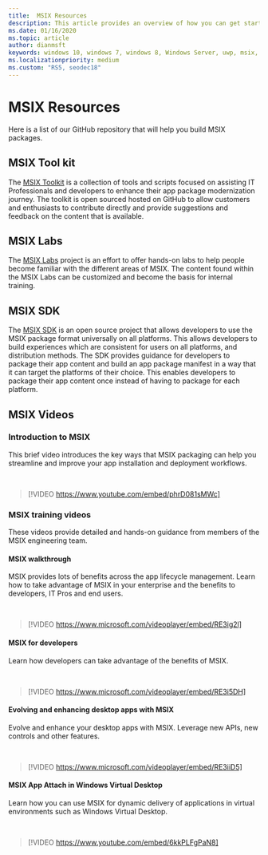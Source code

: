 ```yaml
---
title:  MSIX Resources 
description: This article provides an overview of how you can get started with using MSIX. The article will point you to our Git Hub repositories depending on your scenarios. 
ms.date: 01/16/2020
ms.topic: article
author: dianmsft
keywords: windows 10, windows 7, windows 8, Windows Server, uwp, msix, msixcore, 1709, 1703, 1607, 1511, 1507
ms.localizationpriority: medium
ms.custom: "RS5, seodec18"
---
```


# MSIX Resources 
Here is a list of our GitHub repository that will help you build MSIX packages. 

## MSIX Tool kit 
The [MSIX Toolkit](https://github.com/microsoft/MSIX-Toolkit) is a collection of tools and scripts focused on assisting IT Professionals and developers to enhance their app package modernization journey. The toolkit is open sourced hosted on GitHub to allow customers and enthusiasts to contribute directly and provide suggestions and feedback on the content that is available.

## MSIX Labs 
The [MSIX Labs](https://github.com/microsoft/MSIX-Labs) project is an effort to offer hands-on labs to help people become familiar with the different areas of MSIX. The content found within the MSIX Labs can be customized and become the basis for internal training.

## MSIX SDK 
The [MSIX SDK](https://github.com/Microsoft/msix-packaging) is an open source project that allows developers to use the MSIX package format universally on all platforms. This allows developers to build experiences which are consistent for users on all platforms, and distribution methods. The SDK provides guidance for developers to package their app content and build an app package manifest in a way that it can target the platforms of their choice. This enables developers to package their app content once instead of having to package for each platform.

## MSIX Videos

### Introduction to MSIX

This brief video introduces the key ways that MSIX packaging can help you streamline and improve your app installation and deployment workflows.

<br/>

> [!VIDEO https://www.youtube.com/embed/phrD081sMWc]

### MSIX training videos

These videos provide detailed and hands-on guidance from members of the MSIX engineering team.

#### MSIX walkthrough

MSIX provides lots of benefits across the app lifecycle management. Learn how to take advantage of MSIX in your enterprise and the benefits to developers, IT Pros and end users.

<br/>

>[!VIDEO https://www.microsoft.com/videoplayer/embed/RE3ig2l]

#### MSIX for developers

Learn how developers can take advantage of the benefits of MSIX.

<br/>

>[!VIDEO https://www.microsoft.com/videoplayer/embed/RE3i5DH]

#### Evolving and enhancing desktop apps with MSIX

Evolve and enhance your desktop apps with MSIX. Leverage new APIs, new controls and other features.

<br/>

>[!VIDEO https://www.microsoft.com/videoplayer/embed/RE3iiD5]

#### MSIX App Attach in Windows Virtual Desktop

Learn how you can use MSIX for dynamic delivery of applications in virtual environments such as Windows Virtual Desktop.

<br/>

> [!VIDEO https://www.youtube.com/embed/6kkPLFgPaN8]
